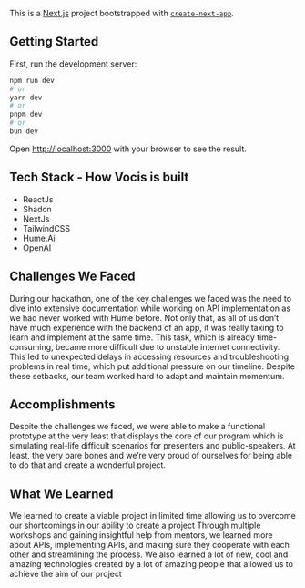 This is a [Next.js](https://nextjs.org) project bootstrapped with [`create-next-app`](https://nextjs.org/docs/app/api-reference/cli/create-next-app).

## Getting Started

First, run the development server:

```bash
npm run dev
# or
yarn dev
# or
pnpm dev
# or
bun dev
```

Open [http://localhost:3000](http://localhost:3000) with your browser to see the result.

## Tech Stack - How Vocis is built
- ReactJs 
- Shadcn 
- NextJs 
- TailwindCSS 
- Hume.Ai 
- OpenAI


## Challenges We Faced
During our hackathon, one of the key challenges we faced was the need to dive into extensive documentation while working on API implementation as we had never worked with Hume before. Not only that, as all of us don’t have much experience with the backend of an app, it was really taxing to learn and implement at the same time. This task, which is already time-consuming, became more difficult due to unstable internet connectivity. This led to unexpected delays in accessing resources and troubleshooting problems in real time, which put additional pressure on our timeline. Despite these setbacks, our team worked hard to adapt and maintain momentum.


## Accomplishments
Despite the challenges we faced, we were able to make a functional prototype at the very least that displays the core of our program which is simulating real-life difficult scenarios for presenters and public-speakers. At least, the very bare bones and we’re very proud of ourselves for being able to do that and create a wonderful project.


## What We Learned
We learned to create a viable project in limited time allowing us to overcome our shortcomings in our ability to create a project Through multiple workshops and gaining insightful help from mentors, we learned more about APIs, implementing APIs, and making sure they cooperate with each other and streamlining the process. We also learned a lot of new, cool and amazing technologies created by a lot of amazing people that allowed us to achieve the aim of our project
